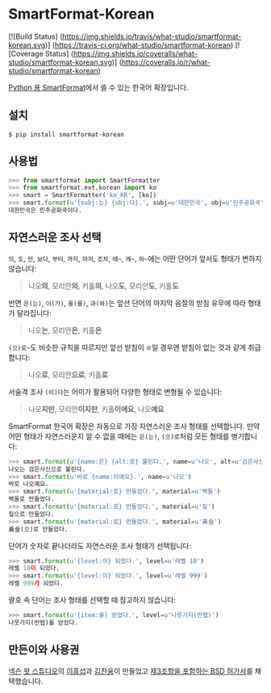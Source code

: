 # SmartFormat-Korean

[![Build Status]
(https://img.shields.io/travis/what-studio/smartformat-korean.svg)]
(https://travis-ci.org/what-studio/smartformat-korean)
[![Coverage Status]
(https://img.shields.io/coveralls/what-studio/smartformat-korean.svg)]
(https://coveralls.io/r/what-studio/smartformat-korean)

[Python 용 SmartFormat][smartformat-python]에서 쓸 수 있는 한국어 확장입니다.

[smartformat-python]: https://github.com/what-studio/smartformat

## 설치

```console
$ pip install smartformat-korean
```

## 사용법

```python
>>> from smartformat import SmartFormatter
>>> from smartformat.ext.korean import ko
>>> smart = SmartFormatter('ko_KR', [ko])
>>> smart.format(u'{subj:는} {obj:다}.', subj=u'대한민국', obj=u'민주공화국')
대한민국은 민주공화국이다.
```

## 자연스러운 조사 선택

`의`, `도`, `만`, `보다`, `부터`, `까지`, `마저`, `조차`, `에~`,
`께~`, `하~`에는 어떤 단어가 앞서도 형태가 변하지 않습니다:

> 나오**의**, 모리안**의**, 키홀**의**, 나오**도**, 모리안**도**, 키홀**도**

반면 `은(는)`, `이(가)`, `을(를)`, `과(와)`는 앞선 단어의 마지막 음절의 받침
유무에 따라 형태가 달라집니다:

> 나오**는**, 모리안**은**, 키홀**은**

`(으)로~`도 비슷한 규칙을 따르지만 앞선 받침이 `ㄹ`일 경우엔 받침이 없는 것과
같게 취급합니다:

> 나오**로**, 모리안**으로**, 키홀**로**

서술격 조사 `(이)다`는 어미가 활용되어 다양한 형태로 변형될 수 있습니다:

> 나오**지만**, 모리안**이지만**, 키홀**이에요**, 나오**예요**

SmartFormat 한국어 확장은 자동으로 가장 자연스러운 조사 형태를 선택합니다.
만약 어떤 형태가 자연스러운지 알 수 없을 때에는 `은(는)`, `(으)로`처럼
모든 형태를 병기합니다:

```python
>>> smart.format(u'{name:은} {alt:로} 불린다.', name=u'나오', alt=u'검은사신')
나오는 검은사신으로 불린다.
>>> smart.format(u'바로 {name:이에요}.', name=u'나오')
바로 나오예요.
>>> smart.format(u'{material:로} 만들었다.', material=u'벽돌')
벽돌로 만들었다.
>>> smart.format(u'{material:로} 만들었다.', material=u'짚')
짚으로 만들었다.
>>> smart.format(u'{material:로} 만들었다.', material=u'黃金')
黃金(으)로 만들었다.
```

단어가 숫자로 끝나더라도 자연스러운 조사 형태가 선택됩니다:

```python
>>> smart.format(u'{level:이} 되었다.', level=u'레벨 10')
레벨 10이 되었다.
>>> smart.format(u'{level:이} 되었다.', level=u'레벨 999')
레벨 999가 되었다.
```

괄호 속 단어는 조사 형태를 선택할 때 참고하지 않습니다:

```python
>>> smart.format(u'{item:을} 얻었다.', level=u'나뭇가지(만렙)')
나뭇가지(만렙)를 얻었다.
```

## 만든이와 사용권

[넥슨][nexon] [왓 스튜디오][what-studio]의 [이흥섭][sublee]과
[김찬웅][kexplo]이 만들었고 [제3조항을 포함하는 BSD 허가서][bsd-3-clause]를
채택했습니다.

[nexon]: http://nexon.com/
[what-studio]: https://github.com/what-studio
[sublee]: http://subl.ee/
[kexplo]: http://chanwoong.kim/
[bsd-3-clause]: http://opensource.org/licenses/BSD-3-Clause
